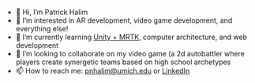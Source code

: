 - 👋 Hi, I’m Patrick Halim
- 👀 I’m interested in AR development, video game development, and everything else!
- 🌱 I’m currently learning [Unity + MRTK]([url](https://learn.microsoft.com/en-us/windows/mixed-reality/mrtk-unity/mrtk2/?view=mrtkunity-2022-05)), computer architecture, and web development
- 💞️ I’m looking to collaborate on my video game (a 2d autobattler where players create synergetic teams based on high school archetypes
- 📫 How to reach me: [pnhalim@umich.edu](pnhalim@umich.edu) or [LinkedIn]([url](https://www.linkedin.com/in/patrick-halim/)) 

<!---
pnhalim/pnhalim is a ✨ special ✨ repository because its `README.md` (this file) appears on your GitHub profile.
You can click the Preview link to take a look at your changes.
--->

